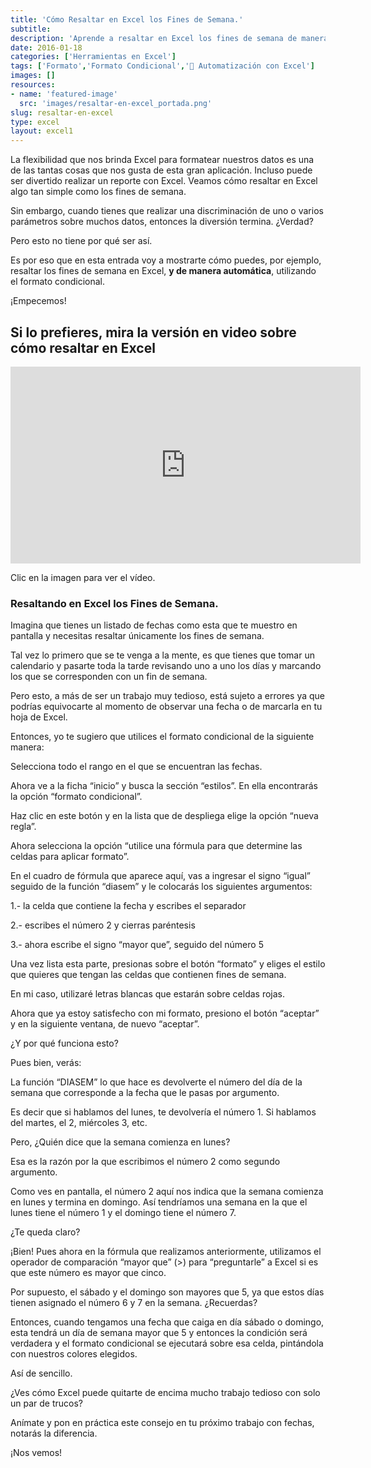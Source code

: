 ```yaml
---
title: 'Cómo Resaltar en Excel los Fines de Semana.'
subtitle: 
description: 'Aprende a resaltar en Excel los fines de semana de manera fácil y rápida. Optimiza tu productividad y destaca tus resultados.'
date: 2016-01-18
categories: ['Herramientas en Excel']
tags: ['Formato','Formato Condicional','🤖 Automatización con Excel']
images: []
resources: 
- name: 'featured-image'
  src: 'images/resaltar-en-excel_portada.png'
slug: resaltar-en-excel
type: excel
layout: excel1
---
```


La flexibilidad que nos brinda Excel para formatear nuestros datos es una de las tantas cosas que nos gusta de esta gran aplicación. Incluso puede ser divertido realizar un reporte con Excel. Veamos cómo resaltar en Excel algo tan simple como los fines de semana.

Sin embargo, cuando tienes que realizar una discriminación de uno o varios parámetros sobre muchos datos, entonces la diversión termina. ¿Verdad?

Pero esto no tiene por qué ser así.

Es por eso que en esta entrada voy a mostrarte cómo puedes, por ejemplo, resaltar los fines de semana en Excel, **y de manera automática**, utilizando el formato condicional.

¡Empecemos!

## Si lo prefieres, mira la versión en video sobre cómo resaltar en Excel

<iframe src="https://www.youtube.com/embed/kMnEY1sUsMg?showinfo=0" allowfullscreen="allowfullscreen" width="560" height="315" frameborder="0"></iframe>

Clic en la imagen para ver el vídeo.

### Resaltando en Excel los Fines de Semana.

Imagina que tienes un listado de fechas como esta que te muestro en pantalla y necesitas resaltar únicamente los fines de semana.

Tal vez lo primero que se te venga a la mente, es que tienes que tomar un calendario y pasarte toda la tarde revisando uno a uno los días y marcando los que se corresponden con un fin de semana.

Pero esto, a más de ser un trabajo muy tedioso, está sujeto a errores ya que podrías equivocarte al momento de observar una fecha o de marcarla en tu hoja de Excel.

Entonces, yo te sugiero que utilices el formato condicional de la siguiente manera:

Selecciona todo el rango en el que se encuentran las fechas.

Ahora ve a la ficha “inicio” y busca la sección “estilos”. En ella encontrarás la opción “formato condicional”.

Haz clic en este botón y en la lista que de despliega elige la opción “nueva regla”.

Ahora selecciona la opción “utilice una fórmula para que determine las celdas para aplicar formato”.

En el cuadro de fórmula que aparece aquí, vas a ingresar el signo “igual” seguido de la función “diasem” y le colocarás los siguientes argumentos:

1.- la celda que contiene la fecha y escribes el separador

2.- escribes el número 2 y cierras paréntesis

3.- ahora escribe el signo “mayor que”, seguido del número 5

Una vez lista esta parte, presionas sobre el botón “formato” y eliges el estilo que quieres que tengan las celdas que contienen fines de semana.

En mi caso, utilizaré letras blancas que estarán sobre celdas rojas.

Ahora que ya estoy satisfecho con mi formato, presiono el botón “aceptar” y en la siguiente ventana, de nuevo “aceptar”.

¿Y por qué funciona esto?

Pues bien, verás:

La función “DIASEM” lo que hace es devolverte el número del día de la semana que corresponde a la fecha que le pasas por argumento.

Es decir que si hablamos del lunes, te devolvería el número 1. Si hablamos del martes, el 2, miércoles 3, etc.

Pero, ¿Quién dice que la semana comienza en lunes?

Esa es la razón por la que escribimos el número 2 como segundo argumento.

Como ves en pantalla, el número 2 aquí nos indica que la semana comienza en lunes y termina en domingo. Así tendríamos una semana en la que el lunes tiene el número 1 y el domingo tiene el número 7.

¿Te queda claro?

¡Bien! Pues ahora en la fórmula que realizamos anteriormente, utilizamos el operador de comparación “mayor que” (>) para “preguntarle” a Excel si es que este número es mayor que cinco.

Por supuesto, el sábado y el domingo son mayores que 5, ya que estos días tienen asignado el número 6 y 7 en la semana. ¿Recuerdas?

Entonces, cuando tengamos una fecha que caiga en día sábado o domingo, esta tendrá un día de semana mayor que 5 y entonces la condición será verdadera y el formato condicional se ejecutará sobre esa celda, pintándola con nuestros colores elegidos.

Así de sencillo.

¿Ves cómo Excel puede quitarte de encima mucho trabajo tedioso con solo un par de trucos?

Anímate y pon en práctica este consejo en tu próximo trabajo con fechas, notarás la diferencia.

¡Nos vemos!
